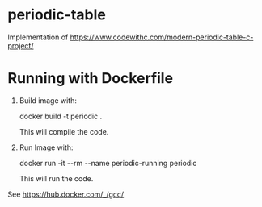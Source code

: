 # periodic-table
Implementation of https://www.codewithc.com/modern-periodic-table-c-project/

# Running with Dockerfile

1. Build image with:

    docker build -t periodic .

    This will compile the code.

2. Run Image with:

    docker run -it --rm --name periodic-running periodic

    This will run the code.


See https://hub.docker.com/_/gcc/